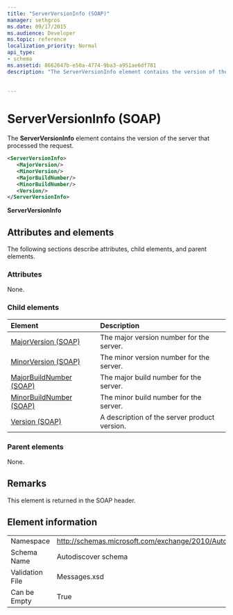 ```yaml
---
title: "ServerVersionInfo (SOAP)"
manager: sethgros
ms.date: 09/17/2015
ms.audience: Developer
ms.topic: reference
localization_priority: Normal
api_type:
- schema
ms.assetid: 8662647b-e50a-4774-9ba3-a951ae6df781
description: "The ServerVersionInfo element contains the version of the server that processed the request."
 
 
---
```


# ServerVersionInfo (SOAP)

The **ServerVersionInfo** element contains the version of the server that processed the request. 
  
```XML
<ServerVersionInfo>
   <MajorVersion/>
   <MinorVersion/>
   <MajorBuildNumber/>
   <MinorBuildNumber/>
   <Version/>
</ServerVersionInfo>
```

 **ServerVersionInfo**
## Attributes and elements

The following sections describe attributes, child elements, and parent elements.
  
### Attributes

None.
  
### Child elements

|**Element**|**Description**|
|:-----|:-----|
|[MajorVersion (SOAP)](majorversion-soap.md) <br/> |The major version number for the server.  <br/> |
|[MinorVersion (SOAP)](minorversion-soap.md) <br/> |The minor version number for the server.  <br/> |
|[MajorBuildNumber (SOAP)](majorbuildnumber-soap.md) <br/> |The major build number for the server.  <br/> |
|[MinorBuildNumber (SOAP)](minorbuildnumber-soap.md) <br/> |The minor build number for the server.  <br/> |
|[Version (SOAP)](version-soap.md) <br/> |A description of the server product version.  <br/> |
   
### Parent elements

None.
  
## Remarks

This element is returned in the SOAP header.
  
## Element information

|||
|:-----|:-----|
|Namespace  <br/> |http://schemas.microsoft.com/exchange/2010/Autodiscover  <br/> |
|Schema Name  <br/> |Autodiscover schema  <br/> |
|Validation File  <br/> |Messages.xsd  <br/> |
|Can be Empty  <br/> |True  <br/> |
   

